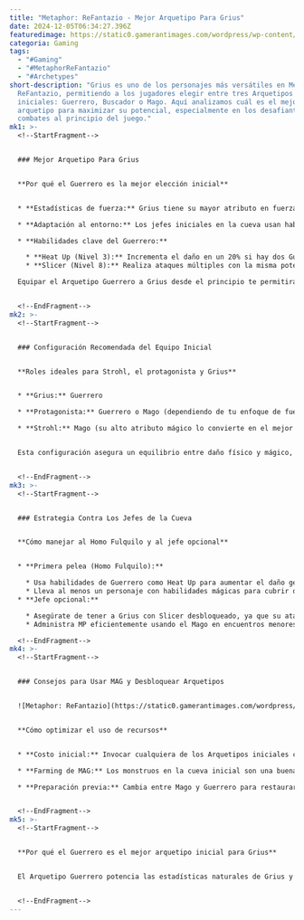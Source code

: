 ```yaml
---
title: "Metaphor: ReFantazio - Mejor Arquetipo Para Grius"
date: 2024-12-05T06:34:27.396Z
featuredimage: https://static0.gamerantimages.com/wordpress/wp-content/uploads/2024/12/untitled-design-9-2.jpg?q=49&fit=crop&w=1140&h=&dpr=2
categoria: Gaming
tags:
  - "#Gaming"
  - "#MetaphorReFantazio"
  - "#Archetypes"
short-description: "Grius es uno de los personajes más versátiles en Metaphor:
  ReFantazio, permitiendo a los jugadores elegir entre tres Arquetipos
  iniciales: Guerrero, Buscador o Mago. Aquí analizamos cuál es el mejor
  arquetipo para maximizar su potencial, especialmente en los desafiantes
  combates al principio del juego."
mk1: >-
  <!--StartFragment-->


  ### Mejor Arquetipo Para Grius


  **Por qué el Guerrero es la mejor elección inicial**


  * **Estadísticas de fuerza:** Grius tiene su mayor atributo en fuerza, lo que lo convierte en un excelente **dealer de daño físico**.

  * **Adaptación al entorno:** Los jefes iniciales en la cueva usan habilidades basadas en fuego, y el Guerrero tiene habilidades efectivas contra ellos.

  * **Habilidades clave del Guerrero:**

    * **Heat Up (Nivel 3):** Incrementa el daño en un 20% si hay dos Guerreros en tu equipo.
    * **Slicer (Nivel 8):** Realiza ataques múltiples con la misma potencia que Diagonal Slice.

  Equipar el Arquetipo Guerrero a Grius desde el principio te permitirá desbloquear estas habilidades antes del enfrentamiento con el jefe principal, siempre que explores la cueva en lugar de avanzar directamente.


  <!--EndFragment-->
mk2: >-
  <!--StartFragment-->


  ### Configuración Recomendada del Equipo Inicial


  **Roles ideales para Strohl, el protagonista y Grius**


  * **Grius:** Guerrero

  * **Protagonista:** Guerrero o Mago (dependiendo de tu enfoque de fuerza o magia).

  * **Strohl:** Mago (su alto atributo mágico lo convierte en el mejor soporte mágico para el equipo).


  Esta configuración asegura un equilibrio entre daño físico y mágico, permitiéndote afrontar combates prolongados con suficiente flexibilidad para sanar o contrarrestar debilidades.


  <!--EndFragment-->
mk3: >-
  <!--StartFragment-->


  ### Estrategia Contra Los Jefes de la Cueva


  **Cómo manejar al Homo Fulquilo y al jefe opcional**


  * **Primera pelea (Homo Fulquilo):**

    * Usa habilidades de Guerrero como Heat Up para aumentar el daño general del equipo.
    * Lleva al menos un personaje con habilidades mágicas para cubrir debilidades del enemigo.
  * **Jefe opcional:**

    * Asegúrate de tener a Grius con Slicer desbloqueado, ya que su ataque múltiple puede cambiar el rumbo del combate.
    * Administra MP eficientemente usando el Mago en encuentros menores para restaurar recursos.

  <!--EndFragment-->
mk4: >-
  <!--StartFragment-->


  ### Consejos para Usar MAG y Desbloquear Arquetipos


  ![Metaphor: ReFantazio](https://static0.gamerantimages.com/wordpress/wp-content/uploads/2024/12/1-8.jpg?q=49&fit=crop&w=750&h=422&dpr=2 "Metaphor: ReFantazio")


  **Cómo optimizar el uso de recursos**


  * **Costo inicial:** Invocar cualquiera de los Arquetipos iniciales cuesta 500 MAG.

  * **Farming de MAG:** Los monstruos en la cueva inicial son una buena fuente de MAG, así que prioriza derrotarlos para desbloquear habilidades más rápido.

  * **Preparación previa:** Cambia entre Mago y Guerrero para restaurar MP con el primero y maximizar daño con el segundo.


  <!--EndFragment-->
mk5: >-
  <!--StartFragment-->


  **Por qué el Guerrero es el mejor arquetipo inicial para Grius**


  El Arquetipo Guerrero potencia las estadísticas naturales de Grius y se adapta perfectamente a las primeras peleas en la cueva. A medida que avances, este arquetipo se convertirá en un pilar fundamental para las batallas físicas más exigentes, mientras equilibras el equipo con roles mágicos y de soporte.


  <!--EndFragment-->
---
```

